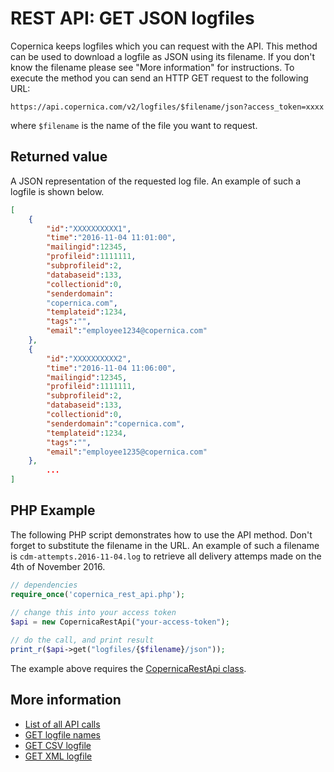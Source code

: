 # REST API: GET JSON logfiles

Copernica keeps logfiles which you can request with the API. This method 
can be used to download a logfile as JSON using its filename. If you 
don't know the filename please see "More information" for instructions. 
To execute the method you can send an HTTP GET request to the following URL:

`https://api.copernica.com/v2/logfiles/$filename/json?access_token=xxxx`

where `$filename` is the name of the file you want to request.

## Returned value

A JSON representation of the requested log file. An example of such a 
logfile is shown below.

```json
[
    {
        "id":"XXXXXXXXXX1",
        "time":"2016-11-04 11:01:00",
        "mailingid":12345,
        "profileid":1111111,
        "subprofileid":2,
        "databaseid":133,
        "collectionid":0,
        "senderdomain":
        "copernica.com",
        "templateid":1234,
        "tags":"",
        "email":"employee1234@copernica.com"
    },
    {
        "id":"XXXXXXXXXX2",
        "time":"2016-11-04 11:06:00",
        "mailingid":12345,
        "profileid":1111111,
        "subprofileid":2,
        "databaseid":133,
        "collectionid":0,
        "senderdomain":"copernica.com",
        "templateid":1234,
        "tags":"",
        "email":"employee1235@copernica.com"
    },
        ...
]
```

## PHP Example

The following PHP script demonstrates how to use the API method. Don't forget 
to substitute the filename in the URL. An example of such a filename is 
`cdm-attempts.2016-11-04.log` to retrieve all delivery attemps made on the 4th 
of November 2016.

```php
// dependencies
require_once('copernica_rest_api.php');
    
// change this into your access token
$api = new CopernicaRestApi("your-access-token");

// do the call, and print result
print_r($api->get("logfiles/{$filename}/json"));
```

The example above requires the [CopernicaRestApi class](rest-php).

## More information

* [List of all API calls](rest-api)
* [GET logfile names](rest-get-logfiles-names)
* [GET CSV logfile](rest-get-logfiles-csv)
* [GET XML logfile](rest-get-logfiles-xml)
